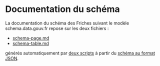 # Documentation du schéma
La documentation du schéma des Friches suivant le modèle schema.data.gouv.fr repose sur les deux fichiers :
- [schema-page.md](https://github.com/cnigfr/Friches/blob/main/schema/documentation/schema-page.md)
- [schema-table.md](https://github.com/cnigfr/Friches/blob/main/schema/documentation/schema-table.md)

générés automatiquement par [deux scripts](https://github.com/cnigfr/Friches/tree/main/schema/scripts) à partir du [schéma au format JSON](https://github.com/cnigfr/Friches/tree/main/schema/scripts).
